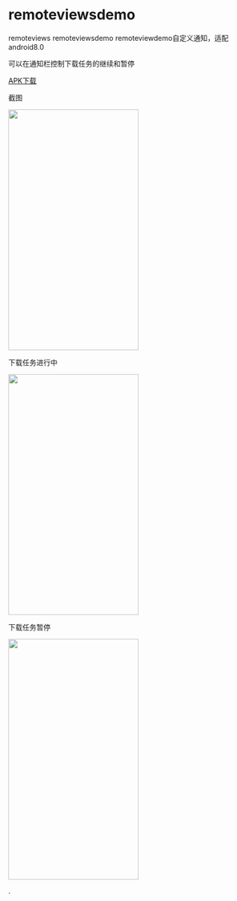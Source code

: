 # remoteviewsdemo  
    
remoteviews remoteviewsdemo remoteviewdemo自定义通知，适配android8.0  
  
  
可以在通知栏控制下载任务的继续和暂停 
   
   
<a href="https://github.com/sanlisanlisanli/remoteviewsdemo/tree/master/apk">APK下载</a>  
  
   
截图  
  
   
<img src="https://github.com/sanlisanlisanli/remoteviewsdemo/blob/master/pics/01.jpg" width="260" height="480"/>   
  
  
 下载任务进行中  
   
<img src="https://github.com/sanlisanlisanli/remoteviewsdemo/blob/master/pics/02.jpg" width="260" height="480"/>   
   
    
 下载任务暂停  
     
<img src="https://github.com/sanlisanlisanli/remoteviewsdemo/blob/master/pics/03.jpg" width="260" height="480"/>    
   
  
   
.
   
   

